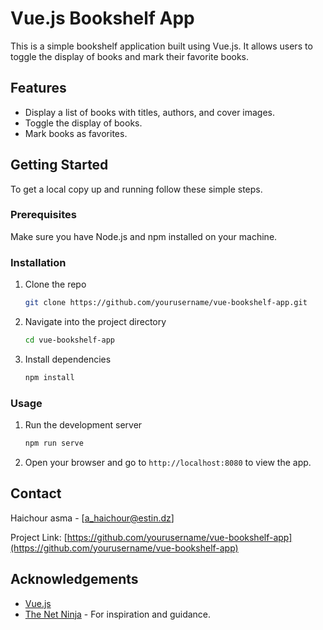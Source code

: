 # Vue.js Bookshelf App

This is a simple bookshelf application built using Vue.js. It allows users to toggle the display of books and mark their favorite books.

## Features

- Display a list of books with titles, authors, and cover images.
- Toggle the display of books.
- Mark books as favorites.

## Getting Started

To get a local copy up and running follow these simple steps.

### Prerequisites

Make sure you have Node.js and npm installed on your machine.

### Installation

1. Clone the repo
   ```sh
   git clone https://github.com/yourusername/vue-bookshelf-app.git
   ```
2. Navigate into the project directory
   ```sh
   cd vue-bookshelf-app
   ```
3. Install dependencies
   ```sh
   npm install
   ```

### Usage

1. Run the development server
   ```sh
   npm run serve
   ```
2. Open your browser and go to `http://localhost:8080` to view the app.

## Contact

Haichour asma - [a_haichour@estin.dz]

Project Link: [https://github.com/yourusername/vue-bookshelf-app](https://github.com/yourusername/vue-bookshelf-app)

## Acknowledgements

- [Vue.js](https://vuejs.org/)
- [The Net Ninja](http://www.thenetninja.co.uk) - For inspiration and guidance.
